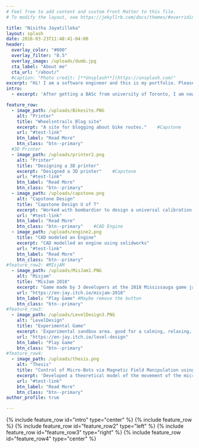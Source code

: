 ```yaml
---
# Feel free to add content and custom Front Matter to this file.
# To modify the layout, see https://jekyllrb.com/docs/themes/#overriding-theme-defaults

title: "Nisitha Jayatilleka"
layout: splash
date: 2016-03-23T11:48:41-04:00
header:
  overlay_color: "#000"
  overlay_filter: "0.5"
  overlay_image: /uploads/dumb.jpg
  cta_label: "About me"
  cta_url: "/about/"
  #caption: "Photo credit: [**Unsplash**](https://unsplash.com)"
excerpt: "Hi! I am a software engineer and this is my portfolio. Please enjoy your stay here and don't hesitate to contact me if you see something interesting."
intro: 
  - excerpt: 'After getting a BASc from university of Toronto, I am now exploring the fields listed below. Click on one to discover more' # Centered with `type="center"`'

feature_row: 
  - image_path: /uploads/Bikesite.PNG
    alt: "Printer"
    title: "Wheelsntrails Blog site"
    excerpt: "A site for blogging about bike routes."    #Capstone
    url: "#test-link"
    btn_label: "Read More"
    btn_class: "btn--primary" 
  #3D Printer
  - image_path: /uploads/printer2.png
    alt: "Printer"
    title: "Designing a 3D printer"
    excerpt: "Designed a 3D printer"    #Capstone
    url: "#test-link"
    btn_label: "Read More"
    btn_class: "btn--primary" 
  - image_path: /uploads/capstone.png
    alt: "Capstone Design"
    title: "Capstone Design U of T"
    excerpt: "Worked with bombardier to design a universal calibration block"
    url: "#test-link"
    btn_label: "Read More"
    btn_class: "btn--primary"    #CAD Engine
  - image_path: /uploads/engine2.png
    title: "CAD modeled an Engine"
    excerpt: "CAD modelled an engine using solidworks"
    url: "#test-link"
    btn_label: "Read More"
    btn_class: "btn--primary" 
#feature_row2: #MIsjAM
  - image_path: /uploads/MisJam1.PNG
    alt: "Misjam"
    title: "MisJam 2018"
    excerpt: "Game made by 3 developers at the 2018 Mississauga game jam.  It's filled with tension. An act of balancing defying gravity and invisible wind forces."
    url: "https://en-jay.itch.io/misjam-2018"
    btn_label: "Play Game" #Maybe remove the button
    btn_class: "btn--primary"
#feature_row3:
  - image_path: /uploads/LevelDesign3.PNG
    alt: "LevelDesign"
    title: "Experimental Game"
    excerpt: 'Experimental sandbox area. good for a calming, relaxing, meditative walkaround in the rain.'
    url: "https://en-jay.itch.io/level-design"
    btn_label: "Play Game"
    btn_class: "btn--primary"
#feature_row4:
  - image_path: /uploads/thesis.png
    alt: "Thesis"
    title: "Control of Micro-Bots via Magnetic Field Manipulation using a Vision Feedback Control System."
    excerpt: 'Developed a theoretical model of the movement of the micro-bot. Designed a visual feedback control system and implemented it using an Arduino Mega 2560.'
    url: "#test-link"
    btn_label: "Read More"
    btn_class: "btn--primary"
author_profile: true

---
```


{% include feature_row id="intro" type="center" %}
{% include feature_row %}
{% include feature_row id="feature_row2" type="left" %}
{% include feature_row id="feature_row3" type="right" %}
{% include feature_row id="feature_row4" type="center" %}